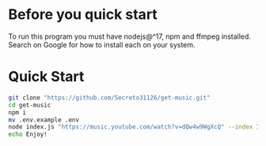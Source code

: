 # Before you quick start
To run this program you must have nodejs@^17, npm and ffmpeg installed.
Search on Google for how to install each on your system.

# Quick Start

```sh
git clone "https://github.com/Secreto31126/get-music.git"
cd get-music
npm i
mv .env.example .env
node index.js "https://music.youtube.com/watch?v=dQw4w9WgXcQ" --index 1
echo Enjoy!
```
